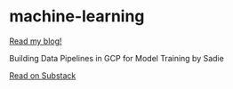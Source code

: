 # machine-learning
 <a href="https://TechSavvySadie.substack.com" target="_blank"> Read my blog!</a>
<div class="substack-post-embed"><p lang="en">Building Data Pipelines in GCP for Model Training by Sadie</p><p></p><a data-post-link href="https://techsavvysadie.substack.com/p/building-data-pipelines-in-gcp-for">Read on Substack</a></div><script src="https://substack.com/embedjs/embed.js" charset="utf-8"></script>
